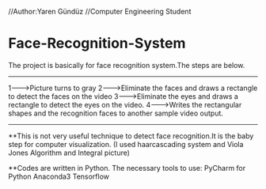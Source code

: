 //Author:Yaren Gündüz
//Computer Engineering Student

# Face-Recognition-System

The project is basically for face recognition system.The steps are below.
******************************************************************************************************
1--->Picture turns to gray
2--->Eliminate the faces and draws a rectangle to detect the faces on the video
3--->Eliminate the eyes and draws a rectangle to detect the eyes on the video.
4--->Writes the rectangular shapes and the recognition faces to another sample video output.
******************************************************************************************************

**This is not very useful technique to detect face recognition.It is the baby step for computer visualization.
(I used haarcascading system and 
Viola Jones Algorithm and Integral picture)

**Codes are written in Python.
The necessary tools to use:
  PyCharm for Python
  Anaconda3 
  Tensorflow

